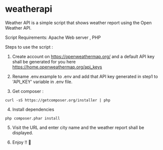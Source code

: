 # weatherapi

Weather API is a simple script that shows weather report using the Open Weather API.

Script Requirements:
Apache Web server ,
PHP

Steps to use the script :

1) Create account on https://openweathermap.org/ and a default API key shall be generated for you here https://home.openweathermap.org/api_keys

2) Rename .env.example to .env and add that API key generated in step1 to 'API_KEY' variable in .env file.

3) Get composer : 

```
curl -sS https://getcomposer.org/installer | php
``` 
4) Install dependencies
```
php composer.phar install

``` 
5) Visit the URL and enter city name and the weather 
report shall be displayed.

6) Enjoy !! :rocket:
